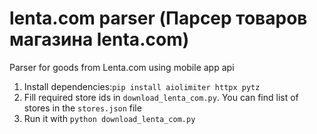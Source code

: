 # lenta.com parser (Парсер товаров магазина lenta.com)

Parser for goods from Lenta.com using mobile app api

1. Install dependencies:`pip install aiolimiter httpx pytz`
2. Fill required store ids in `download_lenta_com.py`. You can find list of stores in the `stores.json` file
3. Run it with `python download_lenta_com.py`
